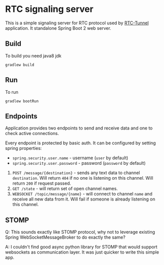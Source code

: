 # RTC signaling server

This is a simple signaling server for RTC protocol used by [RTC-Tunnel](https://github.com/pcimcioch/rtc-tunnel) application.
It standalone Spring Boot 2 web server.

## Build

To build you need java8 jdk
```
gradlew build
```

## Run

To run
```
gradlew bootRun
```

## Endpoints

Application provides two endpoints to send and receive data and one to check active connections.

Every endpoint is protected by basic auth.
It can be configured by setting spring properties:
- `spring.security.user.name` - username (`user` by default)
- `spring.security.user.password` - password (`password` by default)

1. `POST /message/{destination}` - sends any text data to channel `destination`. Will return `404` if no one is listening on this channel. Will return `200` if request passed.
1. `GET /state` - will return set of open channel names.
1. `WEBSOCKET /topic/message/{name}` - will connect to channel `name` and receive all new data from it. Will fail if someone is already listening on this channel.

## STOMP
Q: This sounds exactly like STOMP protocol, why not to leverage existing Spring WebSocketMessageBroker to do exactly the same?

A: I couldn't find good async python library for STOMP that would support websockets as communication layer. It was just quicker to write this simple app.